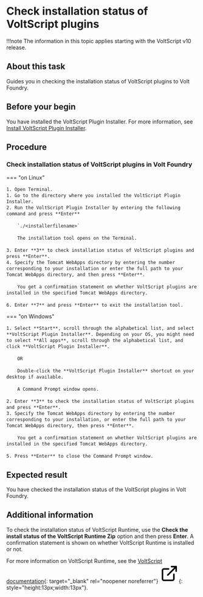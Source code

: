 # Check installation status of VoltScript plugins

!!!note
    The information in this topic applies starting with the VoltScript v10 release.

## About this task

Guides you in checking the installation status of VoltScript plugins to Volt Foundry.

## Before your begin

You have installed the VoltScript Plugin Installer. For more information, see [Install VoltScript Plugin Installer](../install/voltscript.md#install-voltscript-plugin-installer).

## Procedure

### Check installation status of VoltScript plugins in Volt Foundry

=== "on Linux"

    1. Open Terminal.
    1. Go to the directory where you installed the VoltScript Plugin Installer.
    2. Run the VoltScript Plugin Installer by entering the following command and press **Enter**

        `./<installerfilename>`

        The installation tool opens on the Terminal.

    3. Enter **3** to check installation status of VoltScript plugins and press **Enter**.
    4. Specify the Tomcat WebApps directory by entering the number corresponding to your installation or enter the full path to your Tomcat WebApps directory, and then press **Enter**.
        
        You get a confirmation statement on whether VoltScript plugins are installed in the specified Tomcat WebApps directory.

    6. Enter **7** and press **Enter** to exit the installation tool. 

=== "on Windows"

    1. Select **Start**, scroll through the alphabetical list, and select **VoltScript Plugin Installer**. Depending on your OS, you might need to select **All apps**, scroll through the alphabetical list, and click **VoltScript Plugin Installer**.

        OR

        Double-click the **VoltScript Plugin Installer** shortcut on your desktop if available. 

        A Command Prompt window opens.

    2. Enter **3** to check the installation status of VoltScript plugins and press **Enter**.
    3. Specify the Tomcat WebApps directory by entering the number corresponding to your installation, or enter the full path to your Tomcat WebApps directory, then press **Enter**. 

        You get a confirmation statement on whether VoltScript plugins are installed in the specified Tomcat WebApps directory. 

    5. Press **Enter** to close the Command Prompt window.

## Expected result

You have checked the installation status of the VoltScript plugins in Volt Foundry.

## Additional information

To check the installation status of VoltScript Runtime, use the **Check the install status of the VoltScript Runtime Zip** option and then press **Enter**. A confirmation statement is shown on whether VoltScript Runtime is installed or not.

For more information on VoltScript Runtime, see the [VoltScript documentation](https://opensource.hcltechsw.com/voltscript-docs/index.html "Link opens a new tab"){: target="_blank" rel="noopener noreferrer"}&nbsp;![link image](../../assets/images/external-link.svg){: style="height:13px;width:13px"}.

<!--(https://help.hcl-software.com/docs/voltscript/early-access/index.html "Link opens a new tab"){: target="_blank" rel="noopener noreferrer"}&nbsp;![link image](../../assets/images/external-link.svg){: style="height:13px;width:13px"}-->

